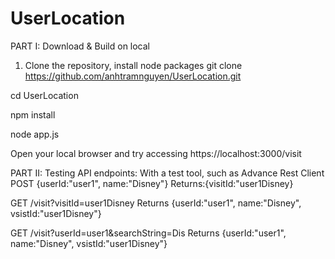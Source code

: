 # UserLocation
PART I: Download & Build on local
1) Clone the repository, install node packages 
git clone https://github.com/anhtramnguyen/UserLocation.git

cd UserLocation

npm install

node app.js

Open your local browser and try accessing
https://localhost:3000/visit

PART II: Testing API endpoints:
With a test tool, such as Advance Rest Client
POST {userId:"user1", name:"Disney"}
Returns:{visitId:"user1Disney<somenumber>}

GET /visit?visitId=user1Disney<somenumber>
Returns {userId:"user1", name:"Disney", vsistId:"user1Disney<somenumber>"}

GET /visit?userId=user1&searchString=Dis
Returns {userId:"user1", name:"Disney", vsistId:"user1Disney<somenumber>"}
